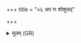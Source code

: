 +++
title = "०६ अप नः शोशुचद्"

+++
<details><summary>मूलम् (GR)</summary>

अप नः शोशुचद् अघम् ।  
त्वं हि विश्वतोमुख  
विश्वतः परिभूर् असि ॥
</details>